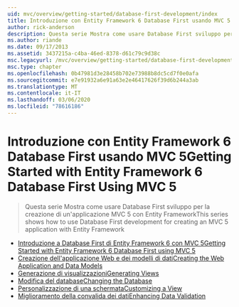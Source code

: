 ```yaml
---
uid: mvc/overview/getting-started/database-first-development/index
title: Introduzione con Entity Framework 6 Database First usando MVC 5 | Microsoft Docs
author: rick-anderson
description: Questa serie Mostra come usare Database First sviluppo per la creazione di un'applicazione MVC 5 con Entity Framework
ms.author: riande
ms.date: 09/17/2013
ms.assetid: 3437215a-c4ba-46ed-8378-d61c79c9d38c
msc.legacyurl: /mvc/overview/getting-started/database-first-development
msc.type: chapter
ms.openlocfilehash: 0b47981d3e28458b702e73988b8dc5cd7f0e0afa
ms.sourcegitcommit: e7e91932a6e91a63e2e46417626f39d6b244a3ab
ms.translationtype: MT
ms.contentlocale: it-IT
ms.lasthandoff: 03/06/2020
ms.locfileid: "78616186"
---
```

# <a name="getting-started-with-entity-framework-6-database-first-using-mvc-5"></a><span data-ttu-id="5ebd5-103">Introduzione con Entity Framework 6 Database First usando MVC 5</span><span class="sxs-lookup"><span data-stu-id="5ebd5-103">Getting Started with Entity Framework 6 Database First Using MVC 5</span></span>

> <span data-ttu-id="5ebd5-104">Questa serie Mostra come usare Database First sviluppo per la creazione di un'applicazione MVC 5 con Entity Framework</span><span class="sxs-lookup"><span data-stu-id="5ebd5-104">This series shows how to use Database First development for creating an MVC 5 application with Entity Framework</span></span>

- [<span data-ttu-id="5ebd5-105">Introduzione a Database First di Entity Framework 6 con MVC 5</span><span class="sxs-lookup"><span data-stu-id="5ebd5-105">Getting Started with Entity Framework 6 Database First using MVC 5</span></span>](setting-up-database.md)
- [<span data-ttu-id="5ebd5-106">Creazione dell'applicazione Web e dei modelli di dati</span><span class="sxs-lookup"><span data-stu-id="5ebd5-106">Creating the Web Application and Data Models</span></span>](creating-the-web-application.md)
- [<span data-ttu-id="5ebd5-107">Generazione di visualizzazioni</span><span class="sxs-lookup"><span data-stu-id="5ebd5-107">Generating Views</span></span>](generating-views.md)
- [<span data-ttu-id="5ebd5-108">Modifica del database</span><span class="sxs-lookup"><span data-stu-id="5ebd5-108">Changing the Database</span></span>](changing-the-database.md)
- [<span data-ttu-id="5ebd5-109">Personalizzazione di una schermata</span><span class="sxs-lookup"><span data-stu-id="5ebd5-109">Customizing a View</span></span>](customizing-a-view.md)
- [<span data-ttu-id="5ebd5-110">Miglioramento della convalida dei dati</span><span class="sxs-lookup"><span data-stu-id="5ebd5-110">Enhancing Data Validation</span></span>](enhancing-data-validation.md)
